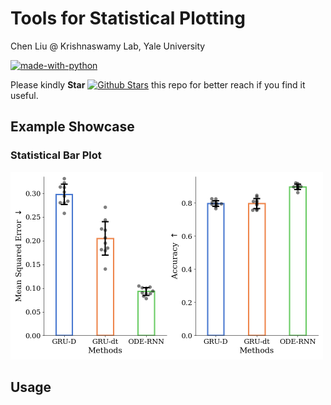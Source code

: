 # Tools for Statistical Plotting

Chen Liu @ Krishnaswamy Lab, Yale University

<!-- [![Latest PyPI version](https://img.shields.io/pypi/v/StatsPlot.svg)](https://pypi.org/project/StatsPlot/)
[![PyPI license](https://img.shields.io/pypi/l/StatsPlot.svg)](https://pypi.python.org/pypi/StatsPlot/)
[![PyPI download month](https://img.shields.io/pypi/dm/StatsPlot.svg)](https://pypi.python.org/pypi/StatsPlot/)
[![PyPI download day](https://img.shields.io/pypi/dd/StatsPlot.svg)](https://pypi.python.org/pypi/StatsPlot/) -->
[![made-with-python](https://img.shields.io/badge/Made%20with-Python-1f425f.svg)](https://www.python.org/)

Please kindly **Star** [![Github Stars](https://img.shields.io/github/stars/ChenLiu-1996/StatsPlot.svg?style=social&label=Stars)](https://github.com/ChenLiu-1996/StatsPlot/) this repo for better reach if you find it useful.

## Example Showcase

### Statistical Bar Plot

<img src="assets/sbplot_example.png" height="300"/>



## Usage